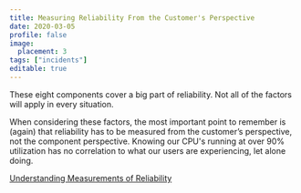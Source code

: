 ```yaml
---
title: Measuring Reliability From the Customer's Perspective
date: 2020-03-05
profile: false
image:
  placement: 3
tags: ["incidents"]
editable: true
---
```


These eight components cover a big part of reliability. Not all of the factors will apply in every situation.

When considering these factors, the most important point to remember is (again) that reliability has to be measured from the customer’s perspective, not the component perspective. Knowing our CPU's running at over 90% utilization has no correlation to what our users are experiencing, let alone doing.

[Understanding Measurements of Reliability](/post/understanding-measurements-of-reliability/)